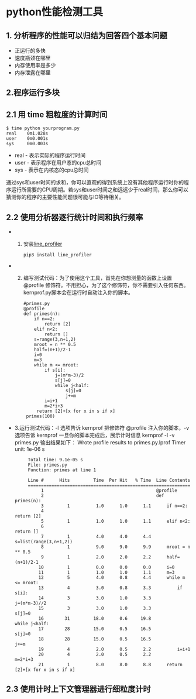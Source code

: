 # python性能检测工具

## 1. 分析程序的性能可以归结为回答四个基本问题
 - 正运行的多快
 - 速度瓶颈在哪里
 - 内存使用率是多少
 - 内存泄露在哪里

## 2.程序运行多块

## 2.1 用 time 粗粒度的计算时间
    
    $ time python yourprogram.py
    real    0m1.028s
    user    0m0.001s
    sys     0m0.003s
    
 - real - 表示实际的程序运行时间
 - user - 表示程序在用户态的cpu总时间
 - sys - 表示在内核态的cpu总时间

通过sys和user时间的求和，你可以直观的得到系统上没有其他程序运行时你的程序运行所需要的CPU周期。若sys和user时间之和远远少于real时间，那么你可以猜测你的程序的主要性能问题很可能与IO等待相关。

## 2.2 使用分析器逐行统计时间和执行频率
 - 1. 安装[line_profiler](https://github.com/rkern/line_profiler)
    
          pip3 install line_profiler
    
 - 2. 编写测试代码：为了使用这个工具，首先在你想测量的函数上设置 @profile 修饰符。不用担心，为了这个修饰符，你不需要引入任何东西。kernprof.py脚本会在运行时自动注入你的脚本。

          #primes.py 
          @profile
          def primes(n): 
              if n==2:
                  return [2]
              elif n<2:
                  return []
              s=range(3,n+1,2)
              mroot = n ** 0.5
              half=(n+1)/2-1
              i=0
              m=3
              while m <= mroot:
                  if s[i]:
                      j=(m*m-3)/2
                      s[j]=0
                      while j<half:
                          s[j]=0
                          j+=m
                  i=i+1
                  m=2*i+3
               return [2]+[x for x in s if x]
           primes(100)
   
 - 3.运行测试代码：-l 选项告诉 kernprof 把修饰符 @profile 注入你的脚本，-v 选项告诉 kernprof 一旦你的脚本完成后，展示计时信息
           kernprof -l -v primes.py
  输出结果如下：
            Wrote profile results to primes.py.lprof
            Timer unit: 1e-06 s

            Total time: 9.1e-05 s
            File: primes.py
            Function: primes at line 1

            Line #      Hits         Time  Per Hit   % Time  Line Contents
            ==============================================================
                 1                                           @profile
                 2                                           def primes(n): 
                 3         1          1.0      1.0      1.1      if n==2:
                 4                                                   return [2]
                 5         1          1.0      1.0      1.1      elif n<2:
                 6                                                   return []
                 7         1          4.0      4.0      4.4      s=list(range(3,n+1,2))
                 8         1          9.0      9.0      9.9      mroot = n ** 0.5
                 9         1          2.0      2.0      2.2      half=(n+1)/2-1
                10         1          0.0      0.0      0.0      i=0
                11         1          1.0      1.0      1.1      m=3
                12         5          4.0      0.8      4.4      while m <= mroot:
                13         4          3.0      0.8      3.3          if s[i]:
                14         3          3.0      1.0      3.3              j=(m*m-3)//2
                15         3          3.0      1.0      3.3              s[j]=0
                16        31         18.0      0.6     19.8              while j<half:
                17        28         15.0      0.5     16.5                  s[j]=0
                18        28         15.0      0.5     16.5                  j+=m
                19         4          2.0      0.5      2.2          i=i+1
                20         4          2.0      0.5      2.2          m=2*i+3
                21         1          8.0      8.0      8.8      return [2]+[x for x in s if x]
           

## 2.3 使用计时上下文管理器进行细粒度计时
